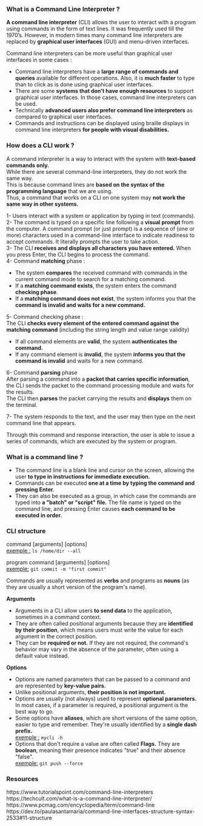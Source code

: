 <h3>What is a Command Line Interpreter ?</h3>

**A command line interpreter** (CLI) allows the user to interact with a program using commands in the form of text lines. 
It was frequently used till the 1970’s. However, in modern times many command line interpreters are replaced by **graphical user interfaces** (GUI) and menu-driven interfaces.

Command line interpreters can be more useful than graphical user interfaces in some cases :
- Command line interpreters have a **large range of commands and queries** available for different operations. Also, it is **much faster** to type than to click as is done using graphical user interfaces.
- There are some **systems that don’t have enough resources** to support graphical user interfaces. In those cases, command line interpreters can be used.
- Technically **advanced users also prefer command line interpreters** as compared to graphical user interfaces.
- Commands and instructions can be displayed using braille displays in command line interpreters **for people with visual disabilities.**

<h3>How does a CLI work ?</h3>

A command interpreter is a way to interact with the system with **text-based commands only.**<br>
While there are several command-line interpreters, they do not work the same way.<br>
This is because command lines are **based on the syntax of the programming language** that we are using.<br>
Thus, a command that works on a CLI on one system may **not work the same way in other systems.** 

1- Users interact with a system or application by typing in text (commands).<br>
2- The command is typed on a specific line following a **visual prompt** from the computer. A command prompt (or just prompt) is a sequence of (one or more) characters used in a command-line interface to indicate readiness to accept commands. It literally prompts the user to take action.<br>
3- The CLI **receives and displays all characters you have entered.** When you press Enter, the CLI begins to process the command.<br>
4- Command **matching** phase :<br>
  - The system **compares** the received command with commands in the current command mode to search for a matching command.<br>
  - If a **matching command exists**, the system enters the command **checking phase**.<br>
  - If a **matching command does not exist**, the system informs you that the **command is invalid and waits for a new command.**<br>
  
5- Command checking phase :<br>
The CLI **checks every element of the entered command against the matching command** (including the string length and value range validity)<br>
  - If all command elements are **valid**, the system **authenticates the command.**<br>
  - If any command element is **invalid**, the system **informs you that the command is invalid** and waits for a new command.<br>
  
6- Command **parsing** phase<br>
After parsing a command into a **packet that carries specific information**, the CLI sends the packet to the command processing module and waits for the results.<br>
The CLI then **parses** the packet carrying the results and **displays** them on the terminal.<br>

7- The system responds to the text, and the user may then type on the next command line that appears.<br>

Through this command and response interaction, the user is able to issue a series of commands, which are executed by the system or program.

<h3>What is a command line ?</h3>

- The command line is a blank line and cursor on the screen, allowing the user **to type in instructions for immediate execution.**
- Commands can be executed **one at a time by typing the command and pressing Enter.**
- They can also be executed as a group, in which case the commands are typed into **a "batch" or "script" file.** The file name is typed on the command line, and pressing Enter causes **each command to be executed in order.**

<h3>CLI structure</h3>

command [arguments] [options]<br>
<ins>exemple :</ins> ```ls /home/dir --all```

program command [arguments] [options]<br>
<ins>exemple:</ins> ```git commit -m "first commit"```

Commands are usually represented as **verbs** and programs as **nouns** (as they are usually a short version of the program's name).

**Arguments**<br>
- Arguments in a CLI allow users **to send data** to the application, sometimes in a command context.<br>
- They are often called positional arguments because they are **identified by their position**, which means users must write the value for each argument in the correct position.<br>
- They can be **required or not.** If they are not required, the command's behavior may vary in the absence of the parameter, often using a default value instead.<br>

**Options**<br>
- Options are named parameters that can be passed to a command and are represented by **key-value pairs.**<br>
- Unlike positional arguments, **their position is not important.**<br>
- Options are usually (not always) used to represent **optional parameters.** In most cases, if a parameter is required, a positional argument is the best way to go.<br>
- Some options have **aliases**, which are short versions of the same option, easier to type and remember. They're usually identified by a **single dash prefix.**<br>
<ins>exemple :</ins> ```mycli -h```<br>
- Options that don't require a value are often called **Flags.** They are **boolean**, meaning their presence indicates "true" and their absence "false".<br>
<ins>exemple:</ins> ```git push --force```


<h3>Resources</h3>
https://www.tutorialspoint.com/command-line-interpreters<br>
https://techcult.com/what-is-a-command-line-interpreter/<br>
https://www.pcmag.com/encyclopedia/term/command-line<br>
https://dev.to/paulasantamaria/command-line-interfaces-structure-syntax-2533#11-structure


